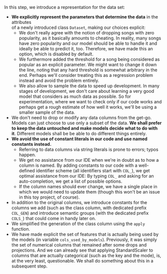 In this step, we introduce a representation for the data set:
 * **We explicitly represent the parameters that determine the data** in the attributes  
   of a newly introduced class `Dataset`, making
   our choices explicit: 
   * We don't really agree with the notion of dropping songs with zero popularity,
     as it basically amounts to cheating. In reality, many songs have zero popularity
     and our model should be able to handle it and ideally be able to predict it, too.
     Therefore, we have made this an option, which is disabled by default.
   * We furthermore added the threshold for a song being considered as popular
     as an explicit parameter. We might want to change it down the line, noting 
     that any hard threshold is somewhat arbitrary in the end. Perhaps we'll consider treating
     this as a regression problem instead and avoid the problem entirely.
   * We also allow to sample the data to speed up development. In many stages
     of development, we don't care about learning a very good model that considers
     as much data as possible. So for experimentation, where we want to check
     only if our code works and perhaps get a rough estimate of how well it works,
     we'll be using a smaller sample of the data.
 * We don't need to drop or modify any data columns from the get-go. Models can just 
   choose to use only a subset of the data. **We shall prefer to keep the data
   untouched and make models decide what to do with it**. Different models shall be
   be able to do different things entirely.
 * **We avoid the use of constant literals in our code and use named constants instead.**
     * Referring to data columns via string literals is prone to errors; typos happen.
     * We get no assistance from our IDE when we're in doubt as to how a column is named. 
       By adding constants to our code with a well-defined identifier scheme (all identifiers start with `COL_`), we
       get optimal assistance from our IDE: By typing `COL_` and asking for an auto-completion,
       we get a list of possible options. 
     * If the column names should ever change, we have a single place in which we would need to 
       update them (though this won't be an issue in this toy project, of course).
 * In addition to the original columns, we introduce constants for the columns we add (such as 
   the class column, with dedicated prefix `COL_GEN`) and introduce semantic groups (with the dedicated prefix `COLS_`) that could
   come in handy later on. 
 * We simplified the generation of the class column using the `apply` function.
 * We have made explicit the set of features that is actually being used by the models (in variable `cols_used_by_models`).
   Previously, it was simply the set of numerical columns that remained after some drops and projections.
   And we can already see that applying StandardScaler to columns that are actually categorical (such as the key and the mode),
   is, at the very least, questionable. We shall do something about this in a subsequent step.

